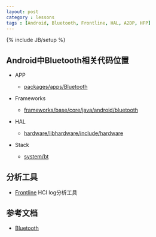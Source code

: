 ```yaml
---
layout: post
category : lessons
tags : [Android, Bluetooth, Frontline, HAL, A2DP, HFP]
---
```

{% include JB/setup %}

Android中Bluetooth相关代码位置
-----
* APP
  * [packages/apps/Bluetooth](http://androidxref.com/9.0.0_r3/xref/packages/apps/Bluetooth/)

* Frameworks
  * [frameworks/base/core/java/android/bluetooth](http://androidxref.com/9.0.0_r3/xref/frameworks/base/core/java/android/bluetooth/)

* HAL
  * [hardware/libhardware/include/hardware](http://androidxref.com/9.0.0_r3/xref/hardware/libhardware/include/hardware/bluetooth.h)

* Stack
  * [system/bt](http://androidxref.com/9.0.0_r3/xref/system/bt/)

分析工具
-----
* [Frontline](http://www.fte.com/support/download.aspx?mode=update&iid=1w)
  HCI log分析工具

参考文档
-----
* [Bluetooth]({https://www.bluetooth.com/)
